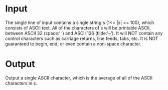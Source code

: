 # Input
The single line of input contains a single string s (1<= |s| <= 100), which consists of ASCII text. All of the characters of s will be printable ASCII, between ASCII 32
 (space:‘ ’) and ASCII 126 (tilde:‘~’). It will NOT contain any control characters such as carriage returns, line feeds, tabs, etc. It is NOT guaranteed to begin, end, or even contain a non-space character.

# Output
Output a single ASCII character, which is the average of all of the ASCII characters in s.
